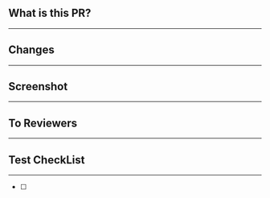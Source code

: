 ## What is this PR?

---

## Changes

---

## Screenshot

---

## To Reviewers

---

## Test CheckList

---

- [ ]
